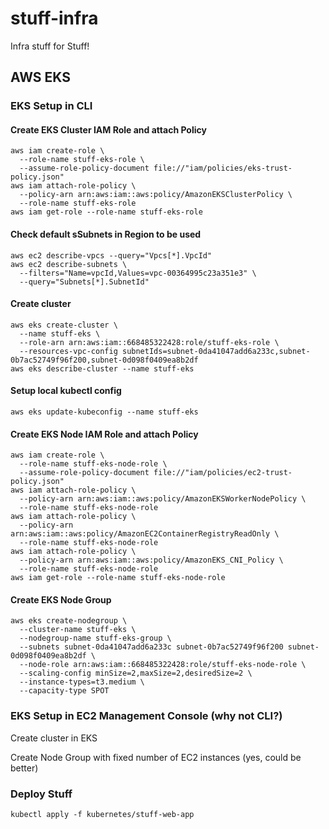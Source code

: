 # stuff-infra
Infra stuff for Stuff!

## AWS EKS

### EKS Setup in CLI
#### Create EKS Cluster IAM Role and attach Policy
```shell
aws iam create-role \
  --role-name stuff-eks-role \
  --assume-role-policy-document file://"iam/policies/eks-trust-policy.json"
aws iam attach-role-policy \
  --policy-arn arn:aws:iam::aws:policy/AmazonEKSClusterPolicy \
  --role-name stuff-eks-role
aws iam get-role --role-name stuff-eks-role
```
#### Check default sSubnets in Region to be used
```shell
aws ec2 describe-vpcs --query="Vpcs[*].VpcId"
aws ec2 describe-subnets \
  --filters="Name=vpcId,Values=vpc-00364995c23a351e3" \
  --query="Subnets[*].SubnetId"
```
#### Create cluster
```shell
aws eks create-cluster \
  --name stuff-eks \
  --role-arn arn:aws:iam::668485322428:role/stuff-eks-role \
  --resources-vpc-config subnetIds=subnet-0da41047add6a233c,subnet-0b7ac52749f96f200,subnet-0d098f0409ea8b2df
aws eks describe-cluster --name stuff-eks
```
#### Setup local kubectl config
```shell
aws eks update-kubeconfig --name stuff-eks
```
#### Create EKS Node IAM Role and attach Policy
```shell
aws iam create-role \
  --role-name stuff-eks-node-role \
  --assume-role-policy-document file://"iam/policies/ec2-trust-policy.json"
aws iam attach-role-policy \
  --policy-arn arn:aws:iam::aws:policy/AmazonEKSWorkerNodePolicy \
  --role-name stuff-eks-node-role
aws iam attach-role-policy \
  --policy-arn arn:aws:iam::aws:policy/AmazonEC2ContainerRegistryReadOnly \
  --role-name stuff-eks-node-role
aws iam attach-role-policy \
  --policy-arn arn:aws:iam::aws:policy/AmazonEKS_CNI_Policy \
  --role-name stuff-eks-node-role
aws iam get-role --role-name stuff-eks-node-role
```
#### Create EKS Node Group
```shell
aws eks create-nodegroup \
  --cluster-name stuff-eks \
  --nodegroup-name stuff-eks-group \
  --subnets subnet-0da41047add6a233c subnet-0b7ac52749f96f200 subnet-0d098f0409ea8b2df \
  --node-role arn:aws:iam::668485322428:role/stuff-eks-node-role \
  --scaling-config minSize=2,maxSize=2,desiredSize=2 \
  --instance-types=t3.medium \
  --capacity-type SPOT
```

### EKS Setup in EC2 Management Console (why not CLI?)
Create cluster in EKS

Create Node Group with fixed number of EC2 instances (yes, could be better)

### Deploy Stuff
```shell
kubectl apply -f kubernetes/stuff-web-app
```
